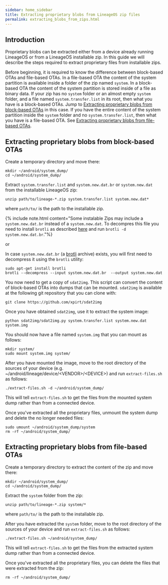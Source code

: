 ```yaml
---
sidebar: home_sidebar
title: Extracting proprietary blobs from LineageOS zip files
permalink: extracting_blobs_from_zips.html
---
```

## Introduction

Proprietary blobs can be extracted either from a device already running LineageOS or from a LineageOS installable zip. In this guide we will describe the steps required to extract proprietary files from installable zips.

Before beginning, it is required to know the difference between block-based OTAs and file-based OTAs. In a file-based OTA the content of the system partition is available inside a folder of the zip named `system`. In a block-based OTA the content of the system partition is stored inside of a file as binary data. If your zip has no `system` folder or an almost empty `system` folder, and a file named `system.transfer.list` in its root, then what you have is a block-based OTAs. Jump to [Extracting proprietary blobs from block-based OTAs](#extracting-proprietary-blobs-from-block-based-otas) in this case. If you have the entire content of the system partition inside the `system` folder and no `system.transfer.list`, then what you have is a file-based OTA. See [Extracting proprietary blobs from file-based OTAs](#extracting-proprietary-blobs-from-file-based-otas).

## Extracting proprietary blobs from block-based OTAs

Create a temporary directory and move there:

```
mkdir ~/android/system_dump/
cd ~/android/system_dump/
```

Extract `system.transfer.list` and `system.new.dat.br` or `system.new.dat` from the installable LineageOS zip:

```
unzip path/to/lineage-*.zip system.transfer.list system.new.dat*
```
where `path/to/` is the path to the installable zip.

{% include note.html content="Some instalable Zips may include a `system.new.dat.br` instead of a `system.new.dat`. To decompres this file you need to install `brotli` as described [here](https://github.com/google/brotli)  and run `brotli -d system.new.dat.br`."%}

or

In case `system.new.dat.br` (a [brotli](https://en.wikipedia.org/wiki/Brotli) archive) exists, you will first need to decompress it using the `brotli` utility:

```
sudo apt-get install brotli
brotli --decompress --input system.new.dat.br  --output system.new.dat
```

You now need to get a copy of `sdat2img`. This script can convert the content of block-based OTAs into dumps that can be mounted. `sdat2img` is available at the following git repository that you can clone with:

```
git clone https://github.com/xpirt/sdat2img
```

Once you have obtained `sdat2img`, use it to extract the system image:

```
python sdat2img/sdat2img.py system.transfer.list system.new.dat system.img
```

You should now have a file named `system.img` that you can mount as follows:

```
mkdir system/
sudo mount system.img system/
```

After you have mounted the image, move to the root directory of the sources of your device (e.g. ~/android/lineage/device/\<VENDOR\>/\<DEVICE\>) and run `extract-files.sh` as follows:

```
./extract-files.sh -d ~/android/system_dump/
```
This will tell `extract-files.sh` to get the files from the mounted system dump rather than from a connected device.

Once you've extracted all the proprietary files, unmount the system dump and delete the no longer needed files:

```
sudo umount ~/android/system_dump/system
rm -rf ~/android/system_dump/
```

## Extracting proprietary blobs from file-based OTAs

Create a temporary directory to extract the content of the zip and move there:

```
mkdir ~/android/system_dump/
cd ~/android/system_dump/
```

Extract the `system` folder from the zip:

```
unzip path/to/lineage-*.zip system/*
```
where `path/to/` is the path to the installable zip.

After you have extracted the `system` folder, move to the root directory of the sources of your device and run `extract-files.sh` as follows:

```
./extract-files.sh ~/android/system_dump/
```
This will tell `extract-files.sh` to get the files from the extracted system dump rather than from a connected device.

Once you've extracted all the proprietary files, you can delete the files that were extracted from the zip:

```
rm -rf ~/android/system_dump/
```
